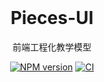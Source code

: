 <br>

<h1 align="center">Pieces-UI</h1>

<p align="center">
前端工程化教学模型
</p>

<p align="center">
    <a href="https://www.npmjs.com/package/smarty-admin-ui"><img src="https://img.shields.io/npm/v/smarty-admin-ui?color=c95f8b&amp;label=" alt="NPM version"></a>
    <a href="https://github.com/smarty-team/smarty-admin/actions/workflows/main.yml"><img src="https://github.com/smarty-team/smarty-admin/actions/workflows/main.yml/badge.svg?branch=main" alt="CI" style="max-width: 100%;"></a>
</p>
